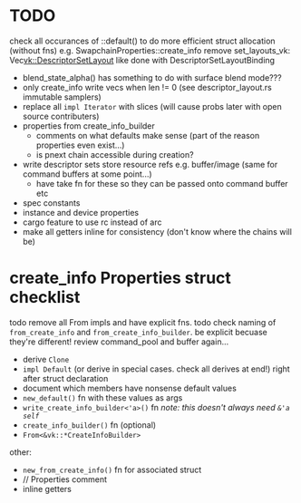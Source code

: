 # TODO

check all occurances of ::default() to do more efficient struct allocation (without fns) e.g. SwapchainProperties::create_info
remove set_layouts_vk: Vec<vk::DescriptorSetLayout> like done with DescriptorSetLayoutBinding

- blend_state_alpha() has something to do with surface blend mode???
- only create_info write vecs when len != 0 (see descriptor_layout.rs immutable samplers)
- replace all `impl Iterator` with slices (will cause probs later with open source contributers)
- properties from create_info_builder
	- comments on what defaults make sense (part of the reason properties even exist...)
	- is pnext chain accessible during creation?
- write descriptor sets store resource refs e.g. buffer/image (same for command buffers at some point...)
	- have take fn for these so they can be passed onto command buffer etc
- spec constants
- instance and device properties
- cargo feature to use rc instead of arc
- make all getters inline for consistency (don't know where the chains will be)

# create_info Properties struct checklist

todo remove all From impls and have explicit fns.
todo check naming of `from_create_info` and `from_create_info_builder`. be explicit becuase they're different!
review command_pool and buffer again...

- derive `Clone`
- `impl Default` (or derive in special cases. check all derives at end!) right after struct declaration
- document which members have nonsense default values
- `new_default()` fn with these values as args
- `write_create_info_builder<'a>()` fn _note: this doesn't always need `&'a self`_
- `create_info_builder()` fn (optional)
- `From<&vk::*CreateInfoBuilder>`

other:
- `new_from_create_info()` fn for associated struct
- // Properties comment
- inline getters

